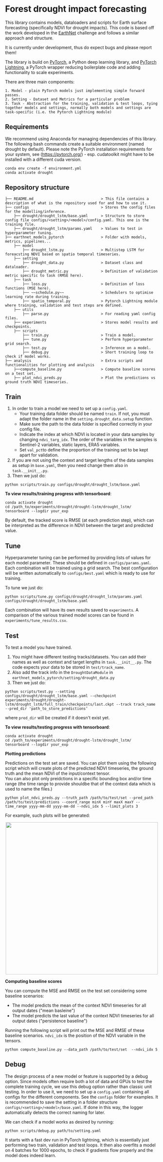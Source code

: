 # Forest drought impact forecasting 

This library contains models, dataloaders and scripts for Earth surface forecasting (specifically NDVI for drought impacts). This code is based off the work developed in the [EarthNet](www.earthnet.tech) challenge and follows a similar approach and structure.

It is currently under development, thus do expect bugs and please report them!

The library is build on [PyTorch](www.pytorch.org), a Python deep learning library, and [PyTorch Lightning](https://www.pytorchlightning.ai/), a PyTorch wrapper reducing boilerplate code and adding functionality to scale experiments.

There are three main components:

    1. Model - plain PyTorch models just implementing simple forward passes.
    2. Setting - Dataset and Metrics for a particular problem
    3. Task - Abstraction for the training, validation & test loops, tying together models and settings, normally both models and settings are task-specific (i.e. the Pytorch Lightning module)


## Requirements

We recommend using Anaconda for managing dependencies of this library. The following bash commands create a suitable environment (named drought by default). Please note the PyTorch installation requirements for your system, see (https://pytorch.org/) - esp. cudatoolkit might have to be installed with a different cuda version.

```
conda env create -f environment.yml
conda activate drought
```

## Repository structure

```.
├── README.md                               > This file contains a description of what is the repository used for and how to use it.
├── configs                                 > Stores the config files for the modelling/inference.
    ├── drought/drought_lstm/base.yaml      > Structure to store config file configs/<setting>/<model>/config.yaml. This one is the training file.
    ├── drought/drought_lstm/params.yaml    > Values to test in hyperparameter tuning.
├── earthnet_models_pytorch                 > Folder with models, metrics, pipelines...
    ├── model                               
        ├── drought_lstm.py                 > Multistep LSTM for foreacsting NDVI based on spatio temporal timeseries. 
    ├── setting 
        ├── drought_data.py                 > Dataset class and dataloader.
        ├── drought_metric.py               > Definition of validation metric specific to task (RMSE here).
    ├── task
        ├── loss.py                         > Definition of loss functions (MSE here).
        ├── ~~schedule.py~~                 > Schedulers to optimise learning rate during training.
        ├── spatio_temporal.py              > Pytorch Lightning module where training, validation and test steps are defined.
    ├── utils
        ├── parse.py                        > For reading yaml config files.
    ├── experiments                         > Stores model results and checkpoints.
    ├── scripts
        ├── train.py                        > Train a model.
        ├── tune.py                         > Perform hyperparameter grid search.
        ├── test.py                         > Inference on a model.
        ├── debug.py                        > Short training loop to check if model works.
├── analysis                                > Extra scripts and functionalities for plotting and analysis
    ├──compute_baseline.py                  > Compute baseline scores on a test set.
    ├── plot_ndvi_preds.py                  > Plot the predictions vs ground truth NDVI timeseries.
```


## Train


1. In order to train a model we need to set up a `config.yaml`.
    - Your training data folder should be named `train`. If not, you must adapt the folder name in the `setting.drought_data.setup` function.
    - Make sure the path to the data folder is specified correctly in your config file.
    - Indicate the index at which NDVI is located in your data samples by changing `ndvi_targ_idx`. The order of the variables in the samples is Sentinel-2 variables, static layers, ERA5 variables.
    - Set `val_pct`to define the proportion of the training set to be kept apart for validation.
2. If you are not using the context and target lengths of the data samples as setup in `base.yaml`, then you need change them also in `task.__init__.py`.
3. Then we just do:
```
python scripts/train.py configs/drought/drought_lstm/base.yaml
```

**To view results/training progress with tensorboard**:
```
conda activate drought
cd /path_to/experiments/drought/drought-lstm/drought_lstm/
tensorboard --logdir your_exp
```

By default, the tracked score is RMSE (at each prediction step), which can be interpreted as the difference in NDVI between the target and predicted value.


## Tune

Hyperparameter tuning can be performed by providing lists of values for each model parameter. These should be defined in `configs/params.yaml`. Each combination will be trained using a grid search. The best configuration will be written automatically to `configs/best.yaml` which is ready to use for training.

To tune we just do:
```
python scripts/tune.py configs/drought/drought_lstm/params.yaml configs/drought/drought_lstm/base.yaml
```

Each combination will have its own results saved to `experiments`. A comparison of the various trained model scores can be  found in `experiments/tune_results.csv`.


## Test 

To test a model you have trained. 

1. You might have different testing tracks/datasets. You can add their names as well as context and target lengths in `task.__init__.py`. The code expects your data to be stored in `test/track_name`.
2. Also add the track info in the `DroughtDataModule` in `earthnet_models_pytorch/setting/drought_data.py`
3. Then we just do:
```
python scripts/test.py --setting configs/drought/drought_lstm/base.yaml --checkpoint experiments/drought/drought-lstm/drought_lstm/full_train/checkpoints/last.ckpt --track track_name --pred_dir 'path_to_store_predictions’
```
where `pred_dir` will be created if it doesn't exist yet.

**To view results/testing progress with tensorboard**:
```
conda activate drought
cd /path_to/experiments/drought/drought-lstm/drought_lstm/
tensorboard --logdir your_exp
```

**Plotting predictions**

Predictions on the test set are saved. You can plot them using the following script which will create plots of the predicted NDVI timeseries, the ground truth and the mean NDVI of the input/context tensor.\
You can also plot only preidctions in a specific bounding box and/or time range (the time range to provide shouldbe that of the context data which is used to name the files.)
```
python plot_ndvi_preds.py --truth_path /path/to/test/set --pred_path /path/to/test/predictions --coord_range minX minY maxX maxY --time_range yyyy-mm-dd yyyy-mm-dd --ndvi_idx 5 --limit_plots 3
```
For example, such plots will be generated:

<p align="center">
<img src="analysis/preds_plot_examples.png", width="500">
</p>




**Computing baseline scores**

You can compute the MSE and RMSE on the test set considering some baseline scenarios:
- The model predicts the mean of the context NDVI timeseries for all output dates ("mean basleine")
- The model predicts the last value of the context NDVI timeseries for all output dates ("persistence baseline")

Running the following script will print out the MSE and RMSE of these baseline scenarios. `ndvi_idx` is the position of the NDVI variable in the tensors.
```
python compute_baseline.py --data_path /path/to/test/set  --ndvi_idx 5
```


## Debug

The design process of a new model or feature is supported by a debug option. Since models often require both a lot of data and GPUs to test the complete training cycle, we use this debug option rather than classic unit testing.
In order to use it, we need to set up a `config.yaml` containing all configs for the different components. See the `configs` folder for examples. It is recommended to save the setting in a folder structure `configs/<setting>/<model>/base.yaml`. If done in this way, the logger automatically detects the correct naming for later.

We can check if a model works as desired by running:
```
python scripts/debug.py path/to/setting.yaml
```

It starts with a fast dev run in PyTorch lightning, which is essentially just performing two train, validation and test loops. It then also overfits a model on 4 batches for 1000 epochs, to check if gradients flow properly and the model does indeed learn. 

